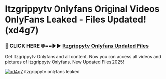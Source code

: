 # Itzgrippytv Onlyfans Original Videos 0nlyFans Leaked - Files Updated! (xd4g7)

<h3>🔴 CLICK HERE 🌐==►► <a href="https://tinyurl.com/x26r9saj" rel="nofollow">Itzgrippytv Onlyfans Updated Files</a></h3>

Get Itzgrippytv Onlyfans and all content. Now you can access all videos and pictures of Itzgrippytv Onlyfans. New Updated Files 2025!

[![xd4g7](https://i.imgur.com/LkgZPqh.gif)](https://tinyurl.com/x26r9saj)
itzgrippytv onlyfans leaked